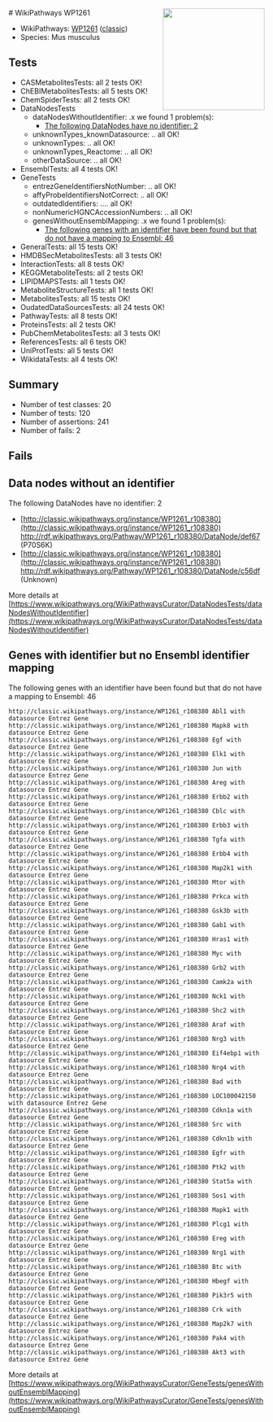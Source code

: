<img style="float: right; width: 200px" src="https://upload.wikimedia.org/wikipedia/commons/thumb/8/83/Wplogo_with_text_500.png/640px-Wplogo_with_text_500.png" />
# WikiPathways WP1261

* WikiPathways: [WP1261](https://wikipathways.org/pathways/WP1261) ([classic](https://classic.wikipathways.org/instance/WP1261))
* Species: Mus musculus
## Tests
* CASMetabolitesTests: all 2 tests OK!
* ChEBIMetabolitesTests: all 5 tests OK!
* ChemSpiderTests: all 2 tests OK!
* DataNodesTests
    * dataNodesWithoutIdentifier: .x we found 1 problem(s):
        * [The following DataNodes have no identifier: 2](#d2d32fa1)
    * unknownTypes_knownDatasource: .. all OK!
    * unknownTypes: .. all OK!
    * unknownTypes_Reactome: .. all OK!
    * otherDataSource: .. all OK!
* EnsemblTests: all 4 tests OK!
* GeneTests
    * entrezGeneIdentifiersNotNumber: .. all OK!
    * affyProbeIdentifiersNotCorrect: .. all OK!
    * outdatedIdentifiers: .... all OK!
    * nonNumericHGNCAccessionNumbers: .. all OK!
    * genesWithoutEnsemblMapping: .x we found 1 problem(s):
        * [The following genes with an identifier have been found but that do not have a mapping to Ensembl: 46](#c4e54370)
* GeneralTests: all 15 tests OK!
* HMDBSecMetabolitesTests: all 3 tests OK!
* InteractionTests: all 8 tests OK!
* KEGGMetaboliteTests: all 2 tests OK!
* LIPIDMAPSTests: all 1 tests OK!
* MetaboliteStructureTests: all 1 tests OK!
* MetabolitesTests: all 15 tests OK!
* OudatedDataSourcesTests: all 24 tests OK!
* PathwayTests: all 8 tests OK!
* ProteinsTests: all 2 tests OK!
* PubChemMetabolitesTests: all 3 tests OK!
* ReferencesTests: all 6 tests OK!
* UniProtTests: all 5 tests OK!
* WikidataTests: all 4 tests OK!


## Summary

* Number of test classes: 20
* Number of tests: 120
* Number of assertions: 241
* Number of fails: 2

## Fails

<a name="d2d32fa1" />

## Data nodes without an identifier

The following DataNodes have no identifier: 2

* [http://classic.wikipathways.org/instance/WP1261_r108380](http://classic.wikipathways.org/instance/WP1261_r108380) http://rdf.wikipathways.org/Pathway/WP1261_r108380/DataNode/def67 (P70S6K)
* [http://classic.wikipathways.org/instance/WP1261_r108380](http://classic.wikipathways.org/instance/WP1261_r108380) http://rdf.wikipathways.org/Pathway/WP1261_r108380/DataNode/c56df (Unknown)


More details at [https://www.wikipathways.org/WikiPathwaysCurator/DataNodesTests/dataNodesWithoutIdentifier](https://www.wikipathways.org/WikiPathwaysCurator/DataNodesTests/dataNodesWithoutIdentifier)

<a name="c4e54370" />

## Genes with identifier but no Ensembl identifier mapping

The following genes with an identifier have been found but that do not have a mapping to Ensembl: 46
```
http://classic.wikipathways.org/instance/WP1261_r108380 Abl1 with datasource Entrez Gene
http://classic.wikipathways.org/instance/WP1261_r108380 Mapk8 with datasource Entrez Gene
http://classic.wikipathways.org/instance/WP1261_r108380 Egf with datasource Entrez Gene
http://classic.wikipathways.org/instance/WP1261_r108380 Elk1 with datasource Entrez Gene
http://classic.wikipathways.org/instance/WP1261_r108380 Jun with datasource Entrez Gene
http://classic.wikipathways.org/instance/WP1261_r108380 Areg with datasource Entrez Gene
http://classic.wikipathways.org/instance/WP1261_r108380 Erbb2 with datasource Entrez Gene
http://classic.wikipathways.org/instance/WP1261_r108380 Cblc with datasource Entrez Gene
http://classic.wikipathways.org/instance/WP1261_r108380 Erbb3 with datasource Entrez Gene
http://classic.wikipathways.org/instance/WP1261_r108380 Tgfa with datasource Entrez Gene
http://classic.wikipathways.org/instance/WP1261_r108380 Erbb4 with datasource Entrez Gene
http://classic.wikipathways.org/instance/WP1261_r108380 Map2k1 with datasource Entrez Gene
http://classic.wikipathways.org/instance/WP1261_r108380 Mtor with datasource Entrez Gene
http://classic.wikipathways.org/instance/WP1261_r108380 Prkca with datasource Entrez Gene
http://classic.wikipathways.org/instance/WP1261_r108380 Gsk3b with datasource Entrez Gene
http://classic.wikipathways.org/instance/WP1261_r108380 Gab1 with datasource Entrez Gene
http://classic.wikipathways.org/instance/WP1261_r108380 Hras1 with datasource Entrez Gene
http://classic.wikipathways.org/instance/WP1261_r108380 Myc with datasource Entrez Gene
http://classic.wikipathways.org/instance/WP1261_r108380 Grb2 with datasource Entrez Gene
http://classic.wikipathways.org/instance/WP1261_r108380 Camk2a with datasource Entrez Gene
http://classic.wikipathways.org/instance/WP1261_r108380 Nck1 with datasource Entrez Gene
http://classic.wikipathways.org/instance/WP1261_r108380 Shc2 with datasource Entrez Gene
http://classic.wikipathways.org/instance/WP1261_r108380 Araf with datasource Entrez Gene
http://classic.wikipathways.org/instance/WP1261_r108380 Nrg3 with datasource Entrez Gene
http://classic.wikipathways.org/instance/WP1261_r108380 Eif4ebp1 with datasource Entrez Gene
http://classic.wikipathways.org/instance/WP1261_r108380 Nrg4 with datasource Entrez Gene
http://classic.wikipathways.org/instance/WP1261_r108380 Bad with datasource Entrez Gene
http://classic.wikipathways.org/instance/WP1261_r108380 LOC100042150 with datasource Entrez Gene
http://classic.wikipathways.org/instance/WP1261_r108380 Cdkn1a with datasource Entrez Gene
http://classic.wikipathways.org/instance/WP1261_r108380 Src with datasource Entrez Gene
http://classic.wikipathways.org/instance/WP1261_r108380 Cdkn1b with datasource Entrez Gene
http://classic.wikipathways.org/instance/WP1261_r108380 Egfr with datasource Entrez Gene
http://classic.wikipathways.org/instance/WP1261_r108380 Ptk2 with datasource Entrez Gene
http://classic.wikipathways.org/instance/WP1261_r108380 Stat5a with datasource Entrez Gene
http://classic.wikipathways.org/instance/WP1261_r108380 Sos1 with datasource Entrez Gene
http://classic.wikipathways.org/instance/WP1261_r108380 Mapk1 with datasource Entrez Gene
http://classic.wikipathways.org/instance/WP1261_r108380 Plcg1 with datasource Entrez Gene
http://classic.wikipathways.org/instance/WP1261_r108380 Ereg with datasource Entrez Gene
http://classic.wikipathways.org/instance/WP1261_r108380 Nrg1 with datasource Entrez Gene
http://classic.wikipathways.org/instance/WP1261_r108380 Btc with datasource Entrez Gene
http://classic.wikipathways.org/instance/WP1261_r108380 Hbegf with datasource Entrez Gene
http://classic.wikipathways.org/instance/WP1261_r108380 Pik3r5 with datasource Entrez Gene
http://classic.wikipathways.org/instance/WP1261_r108380 Crk with datasource Entrez Gene
http://classic.wikipathways.org/instance/WP1261_r108380 Map2k7 with datasource Entrez Gene
http://classic.wikipathways.org/instance/WP1261_r108380 Pak4 with datasource Entrez Gene
http://classic.wikipathways.org/instance/WP1261_r108380 Akt3 with datasource Entrez Gene
```

More details at [https://www.wikipathways.org/WikiPathwaysCurator/GeneTests/genesWithoutEnsemblMapping](https://www.wikipathways.org/WikiPathwaysCurator/GeneTests/genesWithoutEnsemblMapping)

